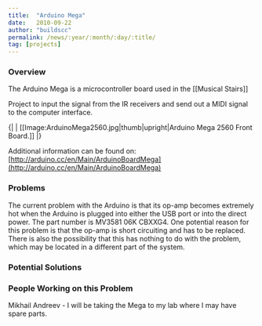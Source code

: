 ```yaml
---
title:  "Arduino Mega"
date:   2010-09-22
author: "buildscc"
permalink: /news/:year/:month/:day/:title/
tag: [projects]
---
```


### Overview
The Arduino Mega is a microcontroller board used in the [[Musical Stairs]]

Project to input the signal from the IR receivers and send out a MIDI signal to the computer interface.

{| | [[Image:ArduinoMega2560.jpg|thumb|upright|Arduino Mega 2560 Front Board.]] |}

Additional information can be found on: [http://arduino.cc/en/Main/ArduinoBoardMega](http://arduino.cc/en/Main/ArduinoBoardMega)

### Problems

The current problem with the Arduino is that its op-amp becomes extremely hot when the Arduino is plugged into either the USB port or into the direct power. The part number is MV3581 06K CBXXG4. One potential reason for this problem is that the op-amp is short circuiting and has to be replaced. There is also the possibility that this has nothing to do with the problem, which may be located in a different part of the system.

### Potential Solutions

### People Working on this Problem

Mikhail Andreev - I will be taking the Mega to my lab where I may have spare parts.